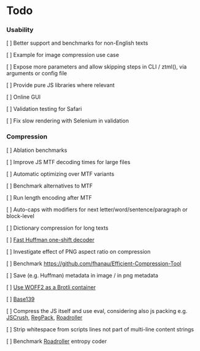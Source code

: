 # Todo


### Usability

[ ] Better support and benchmarks for non-English texts

[ ] Example for image compression use case

[ ] Expose more parameters and allow skipping steps in CLI / ztml(), via arguments or config file

[ ] Provide pure JS libraries where relevant

[ ] Online GUI

[ ] Validation testing for Safari

[ ] Fix slow rendering with Selenium in validation

### Compression

[ ] Ablation benchmarks

[ ] Improve JS MTF decoding times for large files

[ ] Automatic optimizing over MTF variants

[ ] Benchmark alternatives to MTF 

[ ] Run length encoding after MTF

[ ] Auto-caps with modifiers for next letter/word/sentence/paragraph or block-level

[ ] Dictionary compression for long texts

[ ] [Fast Huffman one-shift decoder](https://researchgate.net/publication/3159499_On_the_implementation_of_minimum_redundancy_prefix_codes)

[ ] Investigate effect of PNG aspect ratio on compression

[ ] Benchmark https://github.com/fhanau/Efficient-Compression-Tool

[ ] Save (e.g. Huffman) metadata in image / in png metadata

[ ] [Use WOFF2 as a Brotli container](https://github.com/lifthrasiir/roadroller/issues/9#issuecomment-905580540)

[ ] [Base139](https://github.com/kevinAlbs/Base122/issues/3#issuecomment-263787763)

[ ] Compress the JS itself and use eval, considering also js packing e.g. [JSCrush](https://iteral.com/jscrush), [RegPack](https://siorki.github.io/regPack), [Roadroller](https://lifthrasiir.github.io/roadroller) 

[ ] Strip whitespace from scripts lines not part of multi-line content strings

[ ] Benchmark [Roadroller](https://lifthrasiir.github.io/roadroller) entropy coder
